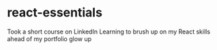 # react-essentials
Took a short course on LinkedIn Learning to brush up on my React skills ahead of my portfolio glow up

